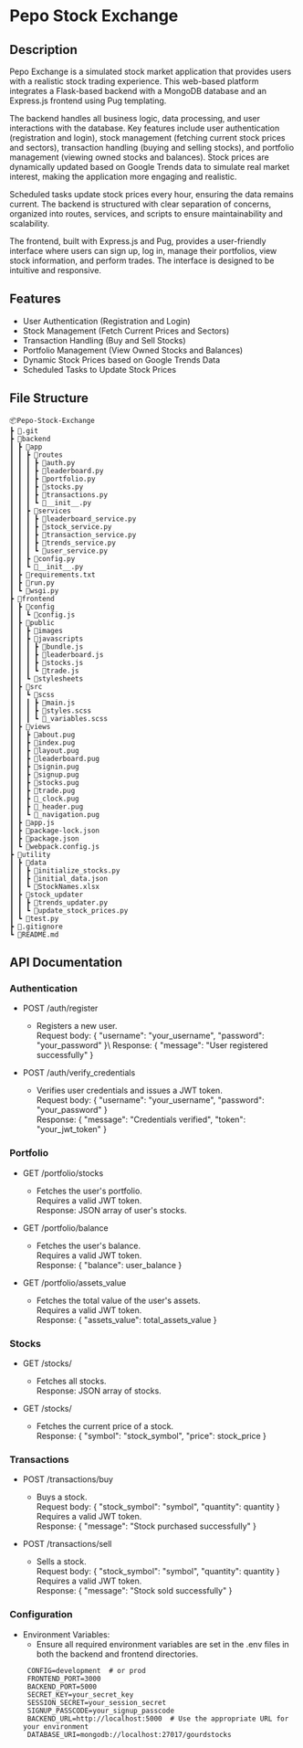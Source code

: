 # Pepo Stock Exchange

## Description

Pepo Exchange is a simulated stock market application that provides users with a realistic stock trading experience. This web-based platform integrates a Flask-based backend with a MongoDB database and an Express.js frontend using Pug templating.

The backend handles all business logic, data processing, and user interactions with the database. Key features include user authentication (registration and login), stock management (fetching current stock prices and sectors), transaction handling (buying and selling stocks), and portfolio management (viewing owned stocks and balances). Stock prices are dynamically updated based on Google Trends data to simulate real market interest, making the application more engaging and realistic.

Scheduled tasks update stock prices every hour, ensuring the data remains current. The backend is structured with clear separation of concerns, organized into routes, services, and scripts to ensure maintainability and scalability.

The frontend, built with Express.js and Pug, provides a user-friendly interface where users can sign up, log in, manage their portfolios, view stock information, and perform trades. The interface is designed to be intuitive and responsive.

## Features

- User Authentication (Registration and Login)
- Stock Management (Fetch Current Prices and Sectors)
- Transaction Handling (Buy and Sell Stocks)
- Portfolio Management (View Owned Stocks and Balances)
- Dynamic Stock Prices based on Google Trends Data
- Scheduled Tasks to Update Stock Prices

## File Structure

```
📦Pepo-Stock-Exchange
┣ 📂.git
┣ 📂backend
┃ ┣ 📂app
┃ ┃ ┣ 📂routes
┃ ┃ ┃ ┣ 📜auth.py
┃ ┃ ┃ ┣ 📜leaderboard.py
┃ ┃ ┃ ┣ 📜portfolio.py
┃ ┃ ┃ ┣ 📜stocks.py
┃ ┃ ┃ ┣ 📜transactions.py
┃ ┃ ┃ ┗ 📜__init__.py
┃ ┃ ┣ 📂services
┃ ┃ ┃ ┣ 📜leaderboard_service.py
┃ ┃ ┃ ┣ 📜stock_service.py
┃ ┃ ┃ ┣ 📜transaction_service.py
┃ ┃ ┃ ┣ 📜trends_service.py
┃ ┃ ┃ ┗ 📜user_service.py
┃ ┃ ┣ 📜config.py
┃ ┃ ┗ 📜__init__.py
┃ ┣ 📜requirements.txt
┃ ┣ 📜run.py
┃ ┗ 📜wsgi.py
┣ 📂frontend
┃ ┣ 📂config
┃ ┃ ┗ 📜config.js
┃ ┣ 📂public
┃ ┃ ┣ 📂images
┃ ┃ ┣ 📂javascripts
┃ ┃ ┃ ┣ 📜bundle.js
┃ ┃ ┃ ┣ 📜leaderboard.js
┃ ┃ ┃ ┣ 📜stocks.js
┃ ┃ ┃ ┗ 📜trade.js
┃ ┃ ┗ 📂stylesheets
┃ ┣ 📂src
┃ ┃ ┗ 📂scss
┃ ┃ ┃ ┣ 📜main.js
┃ ┃ ┃ ┣ 📜styles.scss
┃ ┃ ┃ ┗ 📜_variables.scss
┃ ┣ 📂views
┃ ┃ ┣ 📜about.pug
┃ ┃ ┣ 📜index.pug
┃ ┃ ┣ 📜layout.pug
┃ ┃ ┣ 📜leaderboard.pug
┃ ┃ ┣ 📜signin.pug
┃ ┃ ┣ 📜signup.pug
┃ ┃ ┣ 📜stocks.pug
┃ ┃ ┣ 📜trade.pug
┃ ┃ ┣ 📜_clock.pug
┃ ┃ ┣ 📜_header.pug
┃ ┃ ┗ 📜_navigation.pug
┃ ┣ 📜app.js
┃ ┣ 📜package-lock.json
┃ ┣ 📜package.json
┃ ┗ 📜webpack.config.js
┣ 📂utility
┃ ┣ 📂data
┃ ┃ ┣ 📜initialize_stocks.py
┃ ┃ ┣ 📜initial_data.json
┃ ┃ ┗ 📜StockNames.xlsx
┃ ┣ 📂stock_updater
┃ ┃ ┣ 📜trends_updater.py
┃ ┃ ┗ 📜update_stock_prices.py
┃ ┗ 📜test.py
┣ 📜.gitignore
┗ 📜README.md
```

## API Documentation
### Authentication

- POST /auth/register
     * Registers a new user.\
    Request body: { "username": "your_username", "password": "your_password" }\ 
    Response: { "message": "User registered successfully" }

- POST /auth/verify_credentials
     * Verifies user credentials and issues a JWT token.\
    Request body: { "username": "your_username", "password": "your_password" }\
    Response: { "message": "Credentials verified", "token": "your_jwt_token" }

### Portfolio

- GET /portfolio/stocks
     * Fetches the user's portfolio.\
    Requires a valid JWT token.\
    Response: JSON array of user's stocks.

- GET /portfolio/balance
     * Fetches the user's balance.\
    Requires a valid JWT token.\
    Response: { "balance": user_balance }

- GET /portfolio/assets_value
     * Fetches the total value of the user's assets.\
    Requires a valid JWT token.\
    Response: { "assets_value": total_assets_value }

### Stocks

- GET /stocks/
     * Fetches all stocks.\
    Response: JSON array of stocks.

- GET /stocks/
     * Fetches the current price of a stock.\
    Response: { "symbol": "stock_symbol", "price": stock_price }

### Transactions

- POST /transactions/buy
     * Buys a stock.\
    Request body: { "stock_symbol": "symbol", "quantity": quantity }\
    Requires a valid JWT token.\
    Response: { "message": "Stock purchased successfully" }

- POST /transactions/sell
     * Sells a stock.\
    Request body: { "stock_symbol": "symbol", "quantity": quantity }\
    Requires a valid JWT token.\
    Response: { "message": "Stock sold successfully" }

### Configuration

- Environment Variables:
     * Ensure all required environment variables are set in the .env files in both the backend and frontend directories.
    ```
     CONFIG=development  # or prod
     FRONTEND_PORT=3000
     BACKEND_PORT=5000
     SECRET_KEY=your_secret_key
     SESSION_SECRET=your_session_secret
     SIGNUP_PASSCODE=your_signup_passcode
     BACKEND_URL=http://localhost:5000  # Use the appropriate URL for your environment
     DATABASE_URI=mongodb://localhost:27017/gourdstocks
    ```